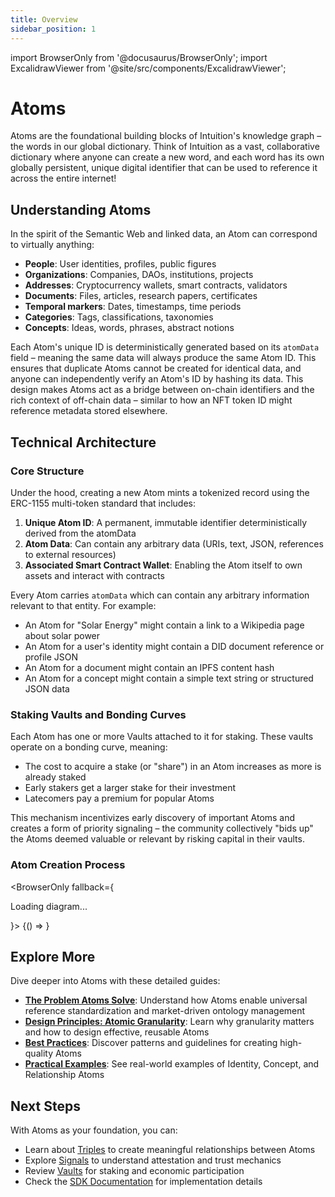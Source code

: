 ```yaml
---
title: Overview
sidebar_position: 1
---
```


import BrowserOnly from '@docusaurus/BrowserOnly';
import ExcalidrawViewer from '@site/src/components/ExcalidrawViewer';

# Atoms

Atoms are the foundational building blocks of Intuition's knowledge graph – the words in our global dictionary. Think of Intuition as a vast, collaborative dictionary where anyone can create a new word, and each word has its own globally persistent, unique digital identifier that can be used to reference it across the entire internet!

## Understanding Atoms

In the spirit of the Semantic Web and linked data, an Atom can correspond to virtually anything:

- **People**: User identities, profiles, public figures
- **Organizations**: Companies, DAOs, institutions, projects
- **Addresses**: Cryptocurrency wallets, smart contracts, validators
- **Documents**: Files, articles, research papers, certificates
- **Temporal markers**: Dates, timestamps, time periods
- **Categories**: Tags, classifications, taxonomies
- **Concepts**: Ideas, words, phrases, abstract notions

Each Atom's unique ID is deterministically generated based on its `atomData` field – meaning the same data will always produce the same Atom ID. This ensures that duplicate Atoms cannot be created for identical data, and anyone can independently verify an Atom's ID by hashing its data. This design makes Atoms act as a bridge between on-chain identifiers and the rich context of off-chain data – similar to how an NFT token ID might reference metadata stored elsewhere.

## Technical Architecture

### Core Structure

Under the hood, creating a new Atom mints a tokenized record using the ERC-1155 multi-token standard that includes:

1. **Unique Atom ID**: A permanent, immutable identifier deterministically derived from the atomData
2. **Atom Data**: Can contain any arbitrary data (URIs, text, JSON, references to external resources)
3. **Associated Smart Contract Wallet**: Enabling the Atom itself to own assets and interact with contracts

Every Atom carries `atomData` which can contain any arbitrary information relevant to that entity. For example:
- An Atom for "Solar Energy" might contain a link to a Wikipedia page about solar power
- An Atom for a user's identity might contain a DID document reference or profile JSON
- An Atom for a document might contain an IPFS content hash
- An Atom for a concept might contain a simple text string or structured JSON data

### Staking Vaults and Bonding Curves

Each Atom has one or more Vaults attached to it for staking. These vaults operate on a bonding curve, meaning:

- The cost to acquire a stake (or "share") in an Atom increases as more is already staked
- Early stakers get a larger stake for their investment
- Latecomers pay a premium for popular Atoms

This mechanism incentivizes early discovery of important Atoms and creates a form of priority signaling – the community collectively "bids up" the Atoms deemed valuable or relevant by risking capital in their vaults.

### Atom Creation Process

<BrowserOnly fallback={<p>Loading diagram...</p>}>
  {() => <ExcalidrawViewer src="/excalidraw/atom-creation-diagram.excalidraw.json" zoom={0.3} scrollX={-150} scrollY={650} />}
</BrowserOnly>

## Explore More

Dive deeper into Atoms with these detailed guides:

- **[The Problem Atoms Solve](./problem-atoms-solve)**: Understand how Atoms enable universal reference standardization and market-driven ontology management
- **[Design Principles: Atomic Granularity](./design-principles)**: Learn why granularity matters and how to design effective, reusable Atoms
- **[Best Practices](./best-practices)**: Discover patterns and guidelines for creating high-quality Atoms
- **[Practical Examples](./practical-examples)**: See real-world examples of Identity, Concept, and Relationship Atoms

## Next Steps

With Atoms as your foundation, you can:
- Learn about [Triples](../triples) to create meaningful relationships between Atoms
- Explore [Signals](../signals) to understand attestation and trust mechanics
- Review [Vaults](../vaults) for staking and economic participation
- Check the [SDK Documentation](/docs/developer-tools/sdks/overview) for implementation details